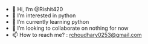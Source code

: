 - 👋 Hi, I’m @Rishit420
- 👀 I’m interested in python
- 🌱 I’m currently learning python
- 💞️ I’m looking to collaborate on nothing for now
- 📫 How to reach me? : rchoudhary0253@gmail.com

<!---
NathaN769/NathaN769 is a ✨ special ✨ repository because its `README.md` (this file) appears on your GitHub profile.
You can click the Preview link to take a look at your changes.
--->
